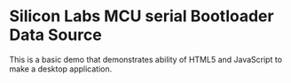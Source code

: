 # Silicon Labs MCU serial Bootloader Data Source

This is a basic demo that demonstrates ability of HTML5 and JavaScript to make a desktop application.



